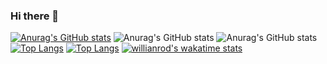 ### Hi there 👋

<!--
**yuxubinchen/yuxubinchen** is a ✨ _special_ ✨ repository because its `README.md` (this file) appears on your GitHub profile.

Here are some ideas to get you started:

- 🔭 I’m currently working on ...
- 🌱 I’m currently learning ...
- 👯 I’m looking to collaborate on ...
- 🤔 I’m looking for help with ...
- 💬 Ask me about ...
- 📫 How to reach me: ...
- 😄 Pronouns: ...
- ⚡ Fun fact: ...
-->
[![Anurag's GitHub stats](https://github-readme-stats-pi-tawny.vercel.app/api?yuxubinchen=anuraghazra)](https://github.com/yuxubinchen)
![Anurag's GitHub stats](https://github-readme-stats-pi-tawny.vercel.app/api?yuxubinchen=anuraghazra&count_private=true)
![Anurag's GitHub stats](https://github-readme-stats-pi-tawny.vercel.app/api?yuxubinchen=anuraghazra&show_icons=true&theme=radical)
[![Top Langs](https://github-readme-stats-pi-tawny.vercel.app/api/top-langs/?yuxubinchen=anuraghazra)](https://github.com/yuxubinchen)
[![Top Langs](https://github-readme-stats-pi-tawny.vercel.app/api/top-langs/?yuxubinchen=anuraghazra&layout=compact)](https://github.com/yuxubinchen)
[![willianrod's wakatime stats](https://github-readme-stats-pi-tawny.vercel.app/api/wakatime?yuxubinchen=willianrod)](https://github.com/yuxubinchen)



